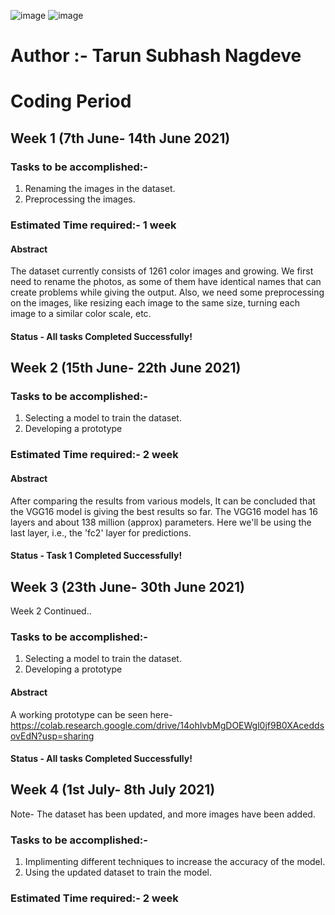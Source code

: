 
![image](https://user-images.githubusercontent.com/66901757/119221827-e3294100-bb0e-11eb-8595-749a1dd9c932.png) 
![image](https://user-images.githubusercontent.com/66901757/119222398-d528ef80-bb11-11eb-836a-30dd3ee3ec64.png)
# Author :- Tarun Subhash Nagdeve
# Coding Period

## Week 1 (7th June- 14th June 2021)
  
### Tasks to be accomplished:-
 1. Renaming the images in the dataset. <br />
 2. Preprocessing the images. <br />

### Estimated Time required:- 1 week  <br />
#### Abstract
The dataset currently consists of 1261 color images and growing. We first need to rename the photos, as some of them have identical names that can create problems while giving the output. Also, we need some preprocessing on the images, like resizing each image to the same size, turning each image to a similar color scale, etc.
#### Status - All tasks Completed Successfully!

## Week 2 (15th June- 22th June 2021)
   
### Tasks to be accomplished:-
  1. Selecting a model to train the dataset.
  2. Developing a prototype

### Estimated Time required:- 2 week  <br />
#### Abstract
After comparing the results from various models, It can be concluded that the VGG16 model is giving the best results so far. The VGG16 model has 16 layers and about 138 million (approx) parameters. Here we'll  be using the last layer, i.e., the 'fc2' layer for predictions. 
#### Status - Task 1 Completed Successfully!

## Week 3 (23th June- 30th June 2021)
Week 2 Continued..
### Tasks to be accomplished:-
  1. Selecting a model to train the dataset.
  2. Developing a prototype
#### Abstract
A working prototype can be seen here-https://colab.research.google.com/drive/14ohIvbMgDOEWgl0jf9B0XAceddsovEdN?usp=sharing

#### Status - All tasks Completed Successfully!

## Week 4 (1st July- 8th July 2021)
Note- The dataset has been updated, and more images have been added.

### Tasks to be accomplished:-
  1. Implimenting different techniques to increase the accuracy of the model.
  2. Using the updated dataset to train the model.
 
### Estimated Time required:- 2 week  <br />
  





         
